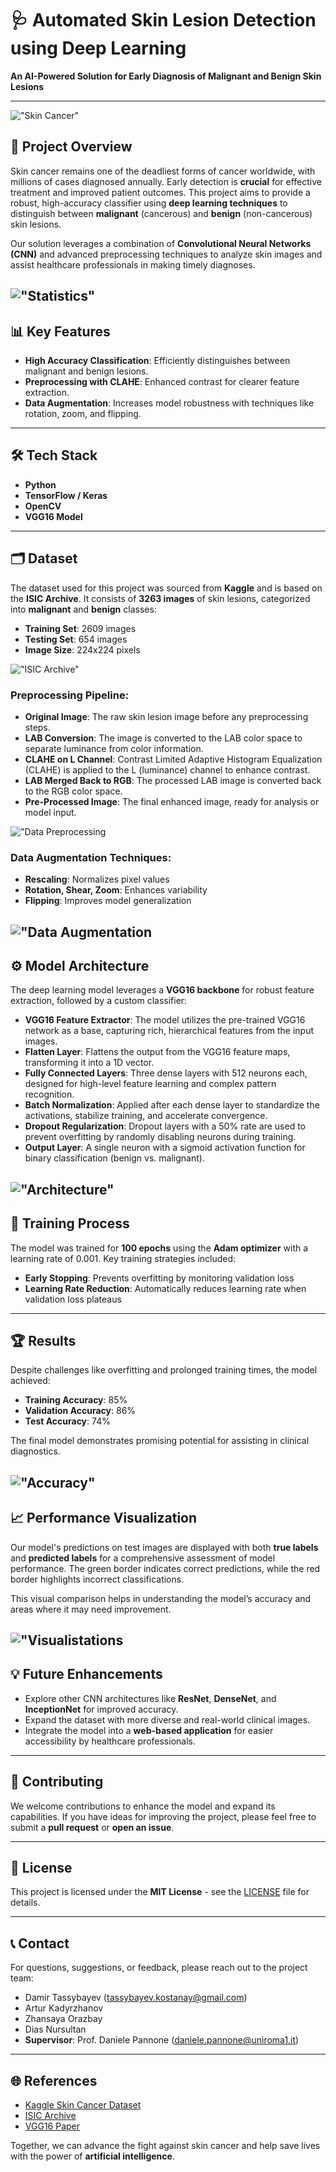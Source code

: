 # 🩺 Automated Skin Lesion Detection using Deep Learning

**An AI-Powered Solution for Early Diagnosis of Malignant and Benign Skin Lesions**

---

!["Skin Cancer"](images/skcnc.jpg)

## 🚀 Project Overview

Skin cancer remains one of the deadliest forms of cancer worldwide, with millions of cases diagnosed annually. Early detection is **crucial** for effective treatment and improved patient outcomes. This project aims to provide a robust, high-accuracy classifier using **deep learning techniques** to distinguish between **malignant** (cancerous) and **benign** (non-cancerous) skin lesions.

Our solution leverages a combination of **Convolutional Neural Networks (CNN)** and advanced preprocessing techniques to analyze skin images and assist healthcare professionals in making timely diagnoses.

!["Statistics"](images/stat.jpg)
---

## 📊 Key Features

- **High Accuracy Classification**: Efficiently distinguishes between malignant and benign lesions.
- **Preprocessing with CLAHE**: Enhanced contrast for clearer feature extraction.
- **Data Augmentation**: Increases model robustness with techniques like rotation, zoom, and flipping.

---

## 🛠️ Tech Stack

- **Python** 
- **TensorFlow / Keras** 
- **OpenCV** 
- **VGG16 Model** 

---

## 🗂️ Dataset

The dataset used for this project was sourced from **Kaggle** and is based on the **ISIC Archive**. It consists of **3263 images** of skin lesions, categorized into **malignant** and **benign** classes:

- **Training Set**: 2609 images
- **Testing Set**: 654 images
- **Image Size**: 224x224 pixels

!["ISIC Archive"](images/isic.png)

### Preprocessing Pipeline:
- **Original Image**: The raw skin lesion image before any preprocessing steps.
- **LAB Conversion**: The image is converted to the LAB color space to separate luminance from color information.
- **CLAHE on L Channel**: Contrast Limited Adaptive Histogram Equalization (CLAHE) is applied to the L (luminance) channel to enhance contrast.
- **LAB Merged Back to RGB**: The processed LAB image is converted back to the RGB color space.
- **Pre-Processed Image**: The final enhanced image, ready for analysis or model input.

!["Data Preprocessing](images/preprocessing.jpg)

### Data Augmentation Techniques:
- **Rescaling**: Normalizes pixel values
- **Rotation, Shear, Zoom**: Enhances variability
- **Flipping**: Improves model generalization


!["Data Augmentation](images/augmentation.jpg)
---

## ⚙️ Model Architecture

The deep learning model leverages a **VGG16 backbone** for robust feature extraction, followed by a custom classifier:

- **VGG16 Feature Extractor**: The model utilizes the pre-trained VGG16 network as a base, capturing rich, hierarchical features from the input images.
- **Flatten Layer**: Flattens the output from the VGG16 feature maps, transforming it into a 1D vector.
- **Fully Connected Layers**: Three dense layers with 512 neurons each, designed for high-level feature learning and complex pattern recognition.
- **Batch Normalization**: Applied after each dense layer to standardize the activations, stabilize training, and accelerate convergence.
- **Dropout Regularization**: Dropout layers with a 50% rate are used to prevent overfitting by randomly disabling neurons during training.
- **Output Layer**: A single neuron with a sigmoid activation function for binary classification (benign vs. malignant).

!["Architecture"](images/arch.jpg)
---

## 🧠 Training Process

The model was trained for **100 epochs** using the **Adam optimizer** with a learning rate of 0.001. Key training strategies included:

- **Early Stopping**: Prevents overfitting by monitoring validation loss
- **Learning Rate Reduction**: Automatically reduces learning rate when validation loss plateaus

---

## 🏆 Results

Despite challenges like overfitting and prolonged training times, the model achieved:

- **Training Accuracy**: 85%
- **Validation Accuracy**: 86%
- **Test Accuracy**: 74%

The final model demonstrates promising potential for assisting in clinical diagnostics.

!["Accuracy"](images/accuracyres.png)
---

## 📈 Performance Visualization

Our model's predictions on test images are displayed with both **true labels** and **predicted labels** for a comprehensive assessment of model performance. The green border indicates correct predictions, while the red border highlights incorrect classifications.

This visual comparison helps in understanding the model’s accuracy and areas where it may need improvement.


!["Visualistations](images/results.png)
---

## 💡 Future Enhancements

- Explore other CNN architectures like **ResNet**, **DenseNet**, and **InceptionNet** for improved accuracy.
- Expand the dataset with more diverse and real-world clinical images.
- Integrate the model into a **web-based application** for easier accessibility by healthcare professionals.

---

## 🤝 Contributing

We welcome contributions to enhance the model and expand its capabilities. If you have ideas for improving the project, please feel free to submit a **pull request** or **open an issue**.

---

## 📄 License

This project is licensed under the **MIT License** - see the [LICENSE](LICENSE) file for details.

---

## 📞 Contact

For questions, suggestions, or feedback, please reach out to the project team:

- Damir Tassybayev (tassybayev.kostanay@gmail.com)
- Artur Kadyrzhanov
- Zhansaya Orazbay
- Dias Nursultan
- **Supervisor**: Prof. Daniele Pannone (daniele.pannone@uniroma1.it)

---

## 🌐 References

- [Kaggle Skin Cancer Dataset](https://www.kaggle.com/datasets/fanconic/skin-cancer-malignant-vs-benign)
- [ISIC Archive](https://www.isic-archive.com)
- [VGG16 Paper](https://arxiv.org/abs/1409.1556)

Together, we can advance the fight against skin cancer and help save lives with the power of **artificial intelligence**.
